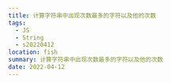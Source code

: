 ```yaml
---
title: 计算字符串中出现次数最多的字符以及他的次数
tags:
  - JS
  - String
  - s20220412
location: fish
summary: 计算字符串中出现次数最多的字符以及他的次数
date: 2022-04-12
---
```

